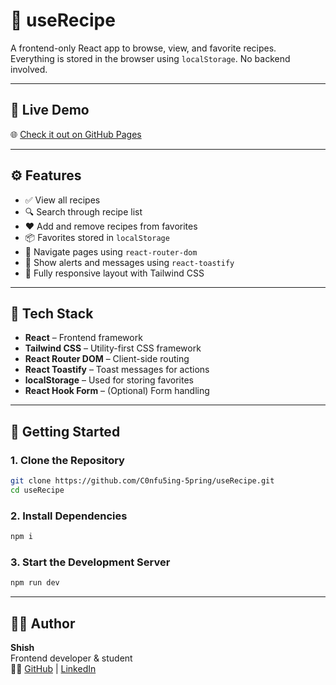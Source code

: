 # 🍴 useRecipe

A frontend-only React app to browse, view, and favorite recipes.  
Everything is stored in the browser using `localStorage`. No backend involved.

---

## 🔗 Live Demo

🌐 [Check it out on GitHub Pages](https://c0nfu5ing-5pring.github.io/useRecipe/)

---

## ⚙️ Features

- ✅ View all recipes
- 🔍 Search through recipe list
- ❤️ Add and remove recipes from favorites
- 📦 Favorites stored in `localStorage`
- 🔁 Navigate pages using `react-router-dom`
- 🔔 Show alerts and messages using `react-toastify`
- 📱 Fully responsive layout with Tailwind CSS

---

## 🔧 Tech Stack

- **React** – Frontend framework
- **Tailwind CSS** – Utility-first CSS framework
- **React Router DOM** – Client-side routing
- **React Toastify** – Toast messages for actions
- **localStorage** – Used for storing favorites
- **React Hook Form** – (Optional) Form handling

---

## 🚀 Getting Started

### 1. Clone the Repository

```bash
git clone https://github.com/C0nfu5ing-5pring/useRecipe.git
cd useRecipe
```

### 2. Install Dependencies

```bash
npm i
```

### 3. Start the Development Server

```bash
npm run dev
```

---

## 🙋‍♂️ Author

**Shish**  
Frontend developer & student  
🧑‍💻 [GitHub](https://github.com/C0nfu5ing-5pring) | [LinkedIn](https://www.linkedin.com/in/shish-frutwala)
